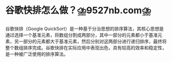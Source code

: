 # 谷歌快排怎么做？⛈️9527nb.com⛈️

谷歌快排（Google QuickSort）是一种基于分治思想的排序算法，其核心思想是通过选择一个基准元素，将数组分割成两部分，其中一部分的元素都小于基准元素，另一部分的元素都大于基准元素，然后分别对这两部分进行递归排序，最终将整个数组排序完成。谷歌快排在实际应用中表现出色，具有较高的效率和稳定性，是一种被广泛使用的排序算法。